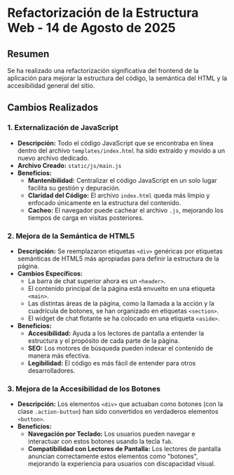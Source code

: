 # Refactorización de la Estructura Web - 14 de Agosto de 2025

## Resumen

Se ha realizado una refactorización significativa del frontend de la aplicación para mejorar la estructura del código, la semántica del HTML y la accesibilidad general del sitio.

## Cambios Realizados

### 1. Externalización de JavaScript

- **Descripción:** Todo el código JavaScript que se encontraba en línea dentro del archivo `templates/index.html` ha sido extraído y movido a un nuevo archivo dedicado.
- **Archivo Creado:** `static/js/main.js`
- **Beneficios:**
    - **Mantenibilidad:** Centralizar el código JavaScript en un solo lugar facilita su gestión y depuración.
    - **Claridad del Código:** El archivo `index.html` queda más limpio y enfocado únicamente en la estructura del contenido.
    - **Cacheo:** El navegador puede cachear el archivo `.js`, mejorando los tiempos de carga en visitas posteriores.

### 2. Mejora de la Semántica de HTML5

- **Descripción:** Se reemplazaron etiquetas `<div>` genéricas por etiquetas semánticas de HTML5 más apropiadas para definir la estructura de la página.
- **Cambios Específicos:**
    - La barra de chat superior ahora es un `<header>`.
    - El contenido principal de la página está envuelto en una etiqueta `<main>`.
    - Las distintas áreas de la página, como la llamada a la acción y la cuadrícula de botones, se han organizado en etiquetas `<section>`.
    - El widget de chat flotante se ha colocado en una etiqueta `<aside>`.
- **Beneficios:**
    - **Accesibilidad:** Ayuda a los lectores de pantalla a entender la estructura y el propósito de cada parte de la página.
    - **SEO:** Los motores de búsqueda pueden indexar el contenido de manera más efectiva.
    - **Legibilidad:** El código es más fácil de entender para otros desarrolladores.

### 3. Mejora de la Accesibilidad de los Botones

- **Descripción:** Los elementos `<div>` que actuaban como botones (con la clase `.action-button`) han sido convertidos en verdaderos elementos `<button>`.
- **Beneficios:**
    - **Navegación por Teclado:** Los usuarios pueden navegar e interactuar con estos botones usando la tecla `Tab`.
    - **Compatibilidad con Lectores de Pantalla:** Los lectores de pantalla anuncian correctamente estos elementos como "botones", mejorando la experiencia para usuarios con discapacidad visual.
